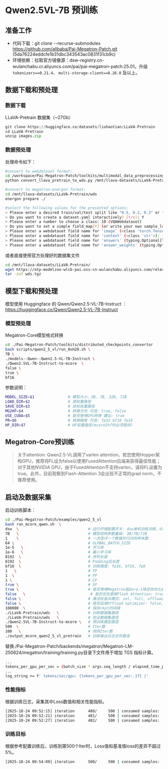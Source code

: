 # Qwen2.5VL-7B 预训练

## 准备工作

- 代码下载：git clone --recurse-submodules https://github.com/alibaba/Pai-Megatron-Patch.git (5da76224eddcfe1b31dbc343543ac0831f31cb9c)
- 环境依赖：拉取官方镜像源：dsw-registry.cn-wulanchabu.cr.aliyuncs.com/pai/pai-megatron-patch:25.01。升级 `tokenizers==0.21.4`、 `multi-storage-client==0.26.0` 及以上。

## 数据下载和预处理

### 数据下载

LLaVA-Pretrain 数据集（~27Gb）
```Python
git clone https://huggingface.co/datasets/liuhaotian/LLaVA-Pretrain
cd LLaVA-Pretrain
unzip images.zip
```
### 数据预处理

处理命令如下：
```bash
#convert to webdataset format:
cd /workspace/Pai-Megatron-Patch/toolkits/multimodal_data_preprocessing
python convert_llava_pretrain_to_wds.py /mnt/llava-datasets/LLaVA-Pretrain/

#convert to megatron-energon format:
cd /mnt/llava-datasets/LLaVA-Pretrain/wds
energon prepare ./

#select the following values for the presented options:
> Please enter a desired train/val/test split like "0.5, 0.2, 0.3" or "8,1,1": 9,1,0
> Do you want to create a dataset.yaml interactively? [Y/n]: Y
> Please enter a number to choose a class: 10 (VQAWebdataset)
> Do you want to set a simple field_map[Y] (or write your own sample_loader [n])? [Y/n]: Y
> Please enter a webdataset field name for 'image' (<class 'torch.Tensor'>): jpg
> Please enter a webdataset field name for 'context' (<class 'str'>): json[0][value]
> Please enter a webdataset field name for 'answers' (typing.Optional[typing.List[str]], default: None): json[1][value]
> Please enter a webdataset field name for 'answer_weights' (typing.Optional[torch.Tensor], default: None):
```
或者直接使用官方处理好的数据集文件
```bash
cd /mnt/llava-datasets/LLaVA-Pretrain/
wget https://atp-modelzoo-wlcb-pai.oss-cn-wulanchabu.aliyuncs.com/release/models/pai-megatron-patch/vlm-datasets/wds.tgz
tar -zxf wds.tgz
```
## 模型下载和预处理

模型使用 Huggingface 的 Qwen/Qwen2.5-VL-7B-Instruct ：https://huggingface.co/Qwen/Qwen2.5-VL-7B-Instruct

### 模型预处理
Megatron-Core模型格式转换
```bash
cd ./Pai-Megatron-Patch/toolkits/distributed_checkpoints_convertor
bash scripts/qwen2_5_vl/run_8xH20.sh \
7B \
./models--Qwen--Qwen2.5-VL-7B-Instruct \
./Qwen2.5VL-7B-Instruct-to-mcore  \
false \
true \
bf16
```
参数说明：
```bash
MODEL_SIZE=$1               # 模型大小，3B, 7B, 32B, 72B
LOAD_DIR=$2                 # 源权重路径
SAVE_DIR=$3                 # 目标权重路径
MG2HF=$4                    # 转换方向 可选: true, false
USE_CUDA=$5                 # 是否使用GPU转换 建议: true
PR=$6                       # 转换精度 可选: fp32 bf16 fp16
HF_DIR=$7                   # HF权重路径(mcore2hf时必须提供)
```
## Megatron-Core预训练

> 关于attention: Qwen2.5-VL调用了varlen attention，若您使用Hopper架构GPU，推荐将FL设为false以使用FusedAttention后端来获得最佳性能； 对于其他NVIDIA GPU，由于FusedAttention不支持varlen，请将FL设置为true。此外，目前观察到Flash-Attention 3会出现不正常的grad norm，不推荐使用。

## 启动及数据采集

启动训练脚本：
```bash
cd ./Pai-Megatron-Patch/examples/qwen2_5_vl
bash run_mcore_qwen.sh  \
dsw  \                               # 运行环境配置开关: dsw单机训练训练，dlc表示多机训练环境
7B   \                               # 模型结构参数量级: 3B/7B/72B
1    \                               # 一次迭代一个数据并行内的样本数
64 \                                 # GLOBAL_BATCH_SIZE
1e-5   \                             # 学习率
1e-6   \                             # 最小学习率
8192  \                              # 序列长度
8192  \                              # Padding后长度
bf16  \                              # 训练精度: fp16, bf16, fp8
1   \                                # TP
1  \                                 # PP
1 \                                  # CP
true \                               # SP
true \                               # 是否使用Megatron版Zero-1降显存优化器: true, false
false   \                             # 是否优先使用Flash Attention: true, false
false \                              # 激活检查点模式: sel, full, offload, false
false \                              # 是否启用Offload optimizer: false, 或输入0～1的小数作为参数offload比例
100000  \                            # 保存ckpt的间隔
./LLaVA-Pretrain/wds   \             # 训练数据集路径
./LLaVA-Pretrain/wds   \             # 验证数据集路径
./Qwen2.5VL-7B-Instruct-to-mcore \   # 预训练模型路径
500  \                               # Iter数
100   \                              # 预热Iter数        
./output_mcore_qwen2_5_vl_pretrain   # 训练输出日志文件路径
```
替换./Pai-Megatron-Patch/backends/megatron/Megatron-LM-250624/megatron/training/training.py目录下文件用于增加 TGS 指标计算。
```bash
...
tokens_per_gpu_per_sec = (batch_size * args.seq_length / elapsed_time_per_iteration / args.world_size)
...
log_string += f' tokens/sec/gpu: {tokens_per_gpu_per_sec:.1f} |'  
```

### 性能指标

根据训练日志，采集其中Loss数值和相关性能指标。
```bash
[2025-10-24 09:52:15] iteration      480/     500 | consumed samples:        30720 | elapsed time per iteration (ms): 5533.0 | throughput per GPU (TFLOP/s/GPU): 560.9 | learning rate: 1.000000E-06 | global batch size:    64 | lm loss: 1.605485E+00 | loss scale: 1.0 | grad norm: 17.924 | tokens/sec/gpu: 11844.5 | number of skipped iterations:   0 | number of nan iterations:   0 |
[2025-10-24 09:52:21] iteration      481/     500 | consumed samples:        30784 | elapsed time per iteration (ms): 5859.3 | throughput per GPU (TFLOP/s/GPU): 529.7 | learning rate: 1.000000E-06 | global batch size:    64 | lm loss: 1.770668E+00 | loss scale: 1.0 | grad norm: 18.098 | tokens/sec/gpu: 11185.0 | number of skipped iterations:   0 | number of nan iterations:   0 |
[2025-10-24 09:52:27] iteration      482/     500 | consumed samples:        30848 | elapsed time per iteration (ms): 5546.0 | throughput per GPU (TFLOP/s/GPU): 559.6 | learning rate: 1.000000E-06 | global batch size:    64 | lm loss: 1.682535E+00 | loss scale: 1.0 | grad norm: 9.632 | tokens/sec/gpu: 11816.9 | number of skipped iterations:   0 | number of nan iterations:   0 |
```
### 训练目标

根据参考配置训练后，训练到第500个Iter时，Loss值和基准值loss的差异不超过5%。

```bash
[2025-10-24 09:54:09] iteration      500/     500 | consumed samples:        32000 | elapsed time per iteration (ms): 5622.0 | throughput per GPU (TFLOP/s/GPU): 552.0 | learning rate: 1.000000E-06 | global batch size:    64 | lm loss: 1.596570E+00 | loss scale: 1.0 | grad norm: 11.199 | tokens/sec/gpu: 11657.0 | number of skipped iterations:   0 | number of nan iterations:   0 |
```